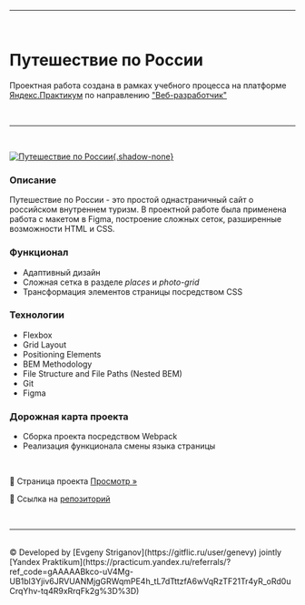 <hr>
<br>

# Путешествие по России
Проектная работа создана в рамках учебного процесса на платформе [Яндекс.Практикум](https://praktikum.yandex.ru/) по направлению ["Веб-разработчик"](https://praktikum.yandex.ru/web/)

<br>
<hr>
<br>

<a href="https://genevy.github.io/russian-travel" target="_blank">

 ![Путешествие по России](https://gitflic.ru/project/genevy/portfolio-praktikum-web/blob/raw?file=russian-travel/images/russian-travel.png){.shadow-none}
</a>
<br>

### Описание
Путешествие по России - это простой однастраничный сайт о российском внутреннем туризм. В проектной работе была применена работа с макетом в Figma, построение сложных сеток, разширенные возможности HTML и CSS.

### Функционал
* Адаптивный дизайн
* Сложная сетка в разделе *places* и *photo-grid*
* Трансформация элементов страницы посредством CSS

### Технологии
* Flexbox
* Grid Layout
* Positioning Elements
* BEM Methodology
* File Structure and File Paths (Nested BEM)
* Git
* Figma

### Дорожная карта проекта
* Сборка проекта посредством Webpack
* Реализация функционала смены языка страницы

<br>

🔎 Страница проекта [Просмотр »](https://genevy.github.io/russian-travel)

🔗 Ссылка на [репозиторий](https://gitflic.ru/project/genevy/portfolio-praktikum-web/file?file=russian-travel) 

<br>
<hr>
<br>
 © Developed by [Evgeny Striganov](https://gitflic.ru/user/genevy) jointly [Yandex Praktikum](https://practicum.yandex.ru/referrals/?ref_code=gAAAAABkco-uV4Mg-UB1bl3Yjiv6JRVUANMjgGRWqmPE4h_tL7dTttzfA6wVqRzTF21Tr4yR_oRd0uCrqYhv-tq4R9xRrqFk2g%3D%3D)
<br>
<br>

